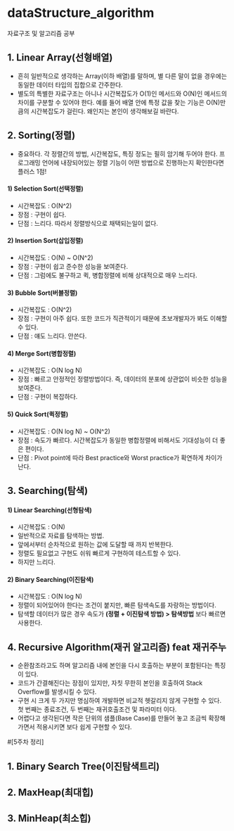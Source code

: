 # dataStructure_algorithm
자료구조 및 알고리즘 공부

## 1. Linear Array(선형배열)
- 흔히 일반적으로 생각하는 Array(이하 배열)를 말하며, 별 다른 말이 없을 경우에는 동일한 데이터 타입의 집합으로 간주한다.
- 별도의 특별한 자료구조는 아니나 시간복잡도가 O(1)인 메서드와 O(N)인 메서드의 차이를 구분할 수 있어야 한다.  예를 들어 배열 안에 특정 값을 찾는 기능은 O(N)만큼의 시간복잡도가 걸린다. 왜인지는 본인이 생각해보길 바란다.

## 2. Sorting(정렬)
- 중요하다. 각 정렬간의 방법, 시간복잡도, 특징 정도는 필히 암기해 두어야 한다. 프로그래밍 언어에 내장되어있는 정렬 기능이 어떤 방법으로 진행하는지 확인한다면 플러스 1점!

#### 1) Selection Sort(선택정렬)
- 시간복잡도 : O(N^2)
- 장점 : 구현이 쉽다.
- 단점 : 느리다. 따라서 정렬방식으로 채택되는일이 없다.

#### 2) Insertion Sort(삽입정렬)
- 시간복잡도 : O(N) ~ O(N^2)
- 장점 : 구현이 쉽고 준수한 성능을 보여준다.
- 단점 : 그럼에도 불구하고 퀵, 병합정렬에 비해 상대적으로 매우 느리다.

#### 3) Bubble Sort(버블정렬)
- 시간복잡도 : O(N^2)
- 장점 : 구현이 아주 쉽다. 또한 코드가 직관적이기 때문에 초보개발자가 봐도 이해할 수 있다.
- 단점 : 얘도 느리다. 안쓴다.

#### 4) Merge Sort(병합정렬)
- 시간복잡도 : O(N log N)
- 장점 : 빠르고 안정적인 정렬방법이다. 즉, 데이터의 분포에 상관없이 비슷한 성능을 보여준다.
- 단점 : 구현이 복잡하다. 

#### 5) Quick Sort(퀵정렬)
- 시간복잡도 : O(N log N) ~ O(N^2) 
- 장점 : 속도가 빠르다. 시간복잡도가 동일한 병합정렬에 비해서도 기대성능이 더 좋은 편이다.
- 단점 : Pivot point에 따라 Best practice와 Worst practice가 확연하게 차이가 난다. 

## 3. Searching(탐색)
#### 1) Linear Searching(선형탐색)
- 시간복잡도 : O(N)
- 일반적으로 자료를 탐색하는 방법.
- 앞에서부터 순차적으로 원하는 값에 도달할 때 까지 반복한다.
- 정렬도 필요없고 구현도 쉬워 빠르게 구현하여 테스트할 수 있다.
- 하지만 느리다.

#### 2) Binary Searching(이진탐색)
- 시간복잡도 : O(N log N)
- 정렬이 되어있어야 한다는 조건이 붙지만, 빠른 탐색속도를 자랑하는 방법이다.
- 탐색할 데이터가 많은 경우 속도가 **(정렬 + 이진탐색 방법) > 탐색방법** 보다 빠르면 사용한다.

## 4. Recursive Algorithm(재귀 알고리즘) feat 재귀주누
- 순환참조라고도 하며 알고리즘 내에 본인을 다시 호출하는 부분이 포함된다는 특징이 있다.
- 코드가 간결해진다는 장점이 있지만, 자칫 무한히 본인을 호출하여 Stack Overflow를 발생시킬 수 있다.
- 구현 시 크게 두 가지만 명심하여 개발하면 비교적 헷갈리지 않게 구현할 수 있다. 첫 번째는 종료조건, 두 번째는 재귀호출조건 및 파라미터 이다.
- 어렵다고 생각된다면 작은 단위의 샘플(Base Case)를 만들어 놓고 조금씩 확장해 가면서 적용시키면 보다 쉽게 구현할 수 있다.


#[5주차 정리]

## 1. Binary Search Tree(이진탐색트리)

## 2. MaxHeap(최대힙)

## 3. MinHeap(최소힙)
